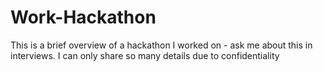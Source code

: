 # Work-Hackathon
This is a brief overview of a hackathon I worked on - ask me about this in interviews. I can only share so many details due to confidentiality 
